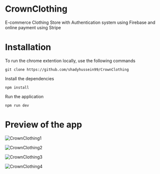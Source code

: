 # CrownClothing
E-commerce Clothing Store with Authentication system using Firebase and online payment using Stripe

# Installation
To run the chrome extention locally, use the following commands

`git clone https://github.com/shadyhussein99/CrownClothing`

Install the dependencies

`npm install`

Run the application

`npm run dev`

# Preview of the app
![CrownClothing1](https://github.com/shadyhussein99/CrownClothing/assets/123125924/2bb07cd7-da32-4fd4-90cb-2c9bb10c5438)

![CrownClothing2](https://github.com/shadyhussein99/CrownClothing/assets/123125924/9d4e8c81-472d-4cf9-8c9d-de32d5f6fb0e)

![CrownClothing3](https://github.com/shadyhussein99/CrownClothing/assets/123125924/136fb8fb-1895-4541-a663-8cd79f4b6764)

![CrownClothing4](https://github.com/shadyhussein99/CrownClothing/assets/123125924/149ae5b6-6af0-4b21-bbcc-a41fd73a6532)
